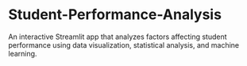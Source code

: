 # Student-Performance-Analysis
An interactive Streamlit app that analyzes factors affecting student performance using data visualization, statistical analysis, and machine learning.
